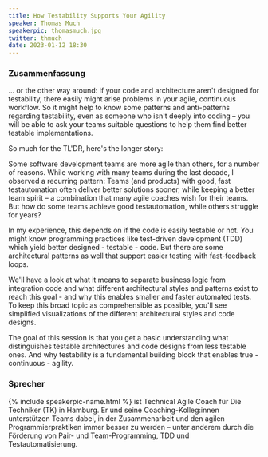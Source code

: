 ```yaml
---
title: How Testability Supports Your Agility
speaker: Thomas Much
speakerpic: thomasmuch.jpg
twitter: thmuch
date: 2023-01-12 18:30
---
```


### Zusammenfassung

... or the other way around: If your code and architecture aren't designed for testability, there easily might arise problems in your agile, continuous workflow. So it might help to know some patterns and anti-patterns regarding testability, even as someone who isn't deeply into coding – you will be able to ask your teams suitable questions to help them find better testable implementations.

So much for the TL'DR, here's the longer story:

Some software development teams are more agile than others, for a number of reasons. While working with many teams during the last decade, I observed a recurring pattern: Teams (and products) with good, fast testautomation often deliver better solutions sooner, while keeping a better team spirit – a combination that many agile coaches wish for their teams. But how do some teams achieve good testautomation, while others struggle for years?

In my experience, this depends on if the code is easily testable or not. You might know programming practices like test-driven development (TDD) which yield better designed - testable - code. But there are some architectural patterns as well that support easier testing with fast-feedback loops.

We'll have a look at what it means to separate business logic from integration code and what different architectural styles and patterns exist to reach this goal - and why this enables smaller and faster automated tests. To keep this broad topic as comprehensible as possible, you'll see simplified visualizations of the different architectural styles and code designs.

The goal of this session is that you get a basic understanding what distinguishes testable architectures and code designs from less testable ones. And why testability is a fundamental building block that enables true - continuous - agility.

### Sprecher

{% include speakerpic-name.html %} ist Technical Agile Coach für Die Techniker (TK) in Hamburg. Er und seine Coaching-Kolleg:innen unterstützen Teams dabei, in der Zusammenarbeit und den agilen Programmierpraktiken immer besser zu werden – unter anderem durch die Förderung von Pair- und Team-Programming, TDD und Testautomatisierung.
